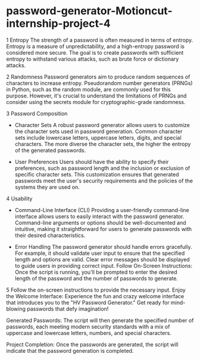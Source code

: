 # password-generator-Motioncut-internship-project-4
1 Entropy
The strength of a password is often measured in terms of entropy. Entropy is a measure of unpredictability, and a high-entropy password is considered more secure. The goal is to create passwords with sufficient entropy to withstand various attacks, such as brute force or dictionary attacks.

2 Randomness
Password generators aim to produce random sequences of characters to increase entropy. Pseudorandom number generators (PRNGs) in Python, such as the random module, are commonly used for this purpose. However, it's crucial to understand the limitations of PRNGs and consider using the secrets module for cryptographic-grade randomness.

3 Password Composition
* Character Sets
A robust password generator allows users to customize the character sets used in password generation. Common character sets include lowercase letters, uppercase letters, digits, and special characters. The more diverse the character sets, the higher the entropy of the generated passwords.

* User Preferences
Users should have the ability to specify their preferences, such as password length and the inclusion or exclusion of specific character sets. This customization ensures that generated passwords meet the user's security requirements and the policies of the systems they are used on.

4 Usability
* Command-Line Interface (CLI)
Providing a user-friendly command-line interface allows users to easily interact with the password generator. Command-line arguments or options should be well-documented and intuitive, making it straightforward for users to generate passwords with their desired characteristics.

* Error Handling
The password generator should handle errors gracefully. For example, it should validate user input to ensure that the specified length and options are valid. Clear error messages should be displayed to guide users in providing correct input.
Follow On-Screen Instructions:
Once the script is running, you'll be prompted to enter the desired length of the password and the number of passwords to generate.

5 Follow the on-screen instructions to provide the necessary input.
Enjoy the Welcome Interface:
Experience the fun and crazy welcome interface that introduces you to the "HV Password Generator." Get ready for mind-blowing passwords that defy imagination!

Generated Passwords:
The script will then generate the specified number of passwords, each meeting modern security standards with a mix of uppercase and lowercase letters, numbers, and special characters.

Project Completion:
Once the passwords are generated, the script will indicate that the password generation is completed.
